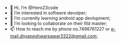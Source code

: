 - 👋 Hi, I’m @Hero23code
- 👀 I’m interested in softwere devolper;
- 🌱 I’m currently learning android app devlopment;
- 💞️ I’m looking to collaborate on their fild master;
- 📫 How to reach me by phone no.7498761227 or e-mail.dnyaneshwarpawar3322@gmail.com;
<!---
Hero23code/Hero23code is a ✨ special ✨ repository because its `README.md` (this file) appears on your GitHub profile.
You can click the Preview link to take a look at your changes.
--->

